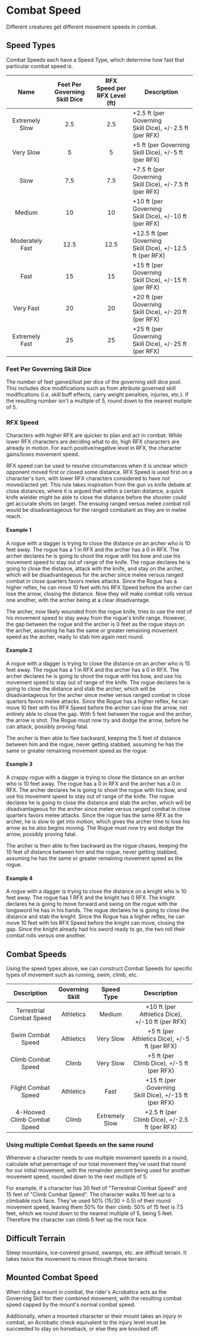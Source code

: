 # Combat Speed

Different creatures get different movement speeds in combat.

## Speed Types

Combat Speeds each have a Speed Type, which determine how fast that particular combat speed is.

|      Name      | Feet Per Governing Skill Dice | RFX Speed per RFX Level (ft) | Description                                                |
| :-------------: | :---------------------------: | :--------------------------: | ---------------------------------------------------------- |
| Extremely Slow |              2.5              |             2.5             | +2.5 ft (per Governing Skill Dice), +/-2.5 ft (per RFX)   |
|    Very Slow    |               5               |              5              | +5 ft (per Governing Skill Dice), +/-5 ft (per RFX)       |
|      Slow      |              7.5              |             7.5             | +7.5 ft (per Governing Skill Dice), +/-7.5 ft (per RFX)   |
|     Medium     |              10              |              10              | +10 ft (per Governing Skill Dice), +/-10 ft (per RFX)     |
| Moderately Fast |             12.5             |             12.5             | +12.5 ft (per Governing Skill Dice), +/-12.5 ft (per RFX) |
|      Fast      |              15              |              15              | +15 ft (per Governing Skill Dice), +/-15 ft (per RFX)     |
|    Very Fast    |              20              |              20              | +20 ft (per Governing Skill Dice), +/-20 ft (per RFX)    |
| Extremely Fast |              25              |              25              | +25 ft (per Governing Skill Dice), +/-25 ft (per RFX)     |

### Feet Per Governing Skill Dice

The number of feet gained/lost per dice of the governing skill dice pool. This includes dice modifications such as from attribute governed skill modifications (i.e. skill buff effects, carry weight penalties, injuries, etc.). If the resulting number isn't a multiple of 5, round down to the nearest mutiple of 5.

### RFX Speed

Characters with higher RFX are quicker to plan and act in combat. While lower RFX characters are deciding what to do, high RFX characters are already in motion. For each positive/negative level in RFX, the character gains/loses movement speed.

RFX speed can be used to resolve circumstances when it is unclear which opponent moved first or closed some distance. RFX Speed is used first on a character's turn, with lower RFX characters considered to have not moved/acted yet. This rule takes inspiration from the gun vs knife debate at close distances, where it is argued that within a certain distance, a quick knife wielder might be able to close the distance before the shooter could get accurate shots on target. The ensuing ranged versus melee combat roll would be disadvantageous for the ranged combatant as they are in melee reach.

#### Example 1

A rogue with a dagger is trying to close the distance on an archer who is 10 feet away. The rogue has a 1 in RFX and the archer has a 0 in RFX. The archer declares he is going to shoot the rogue with his bow and use his movement speed to stay out of range of the knife. The rogue declares he is going to close the distance, attack with the knife, and stay on the archer, which will be disadvantageous for the archer since melee versus ranged combat in close quarters favors melee attacks. Since the Rogue has a higher reflex, he can move 10 feet with his RFX Speed before the archer can lose the arrow, closing the distance. Now they will make combat rolls versus one another, with the archer being at a clear disadvantage.

The archer, now likely wounded from the rogue knife, tries to use the rest of his movement speed to stay away from the rogue's knife range. However, the gap between the rogue and the archer is 0 feet as the rogue stays on the archer, assuming he has the same or greater remaining movement speed as the archer, ready to stab him again next round.

#### Example 2

A rogue with a dagger is trying to close the distance on an archer who is 15 feet away. The rogue has a 1 in RFX and the archer has a 0 in RFX. The archer declares he is going to shoot the rogue with his bow, and use his movement speed to stay out of range of the knife. The rogue declares he is going to close the distance and stab the archer, which will be disadvantageous for the archer since melee versus ranged combat in close quarters favors melee attacks. Since the Rogue has a higher reflex, he can move 10 feet with his RFX Speed before the archer can lose the arrow, not entirely able to close the gap. With 5 feet between the rogue and the archer, the arrow is shot. The Rogue must now try and dodge the arrow, before he can attack, possibly proving fatal.

The archer is then able to flee backward, keeping the 5 feet of distance between him and the rogue, never getting stabbed, assuming he has the same or greater remaining movement speed as the rogue.

#### Example 3

A crappy rogue with a dagger is trying to close the distance on an archer who is 10 feet away. The rogue has a 0 in RFX and the archer has a 0 in RFX. The archer declares he is going to shoot the rogue with his bow, and use his movement speed to stay out of range of the knife. The rogue declares he is going to close the distance and stab the archer, which will be disadvantageous for the archer since melee versus ranged combat in close quarters favors melee attacks. Since the rogue has the same RFX as the archer, he is slow to get into motion, which gives the archer time to lose his arrow as he also begins moving. The Rogue must now try and dodge the arrow, possibly proving fatal.

The archer is then able to flee backward as the rogue chases, keeping the 10 feet of distance between him and the rogue, never getting stabbed, assuming he has the same or greater remaining movement speed as the rogue.

#### Example 4

A rogue with a dagger is trying to close the distance on a knight who is 10 feet away. The rogue has 1 RFX and the knight has 0 RFX. The knight declares he is going to move forward and swing on the rogue with the longsword he has in his hands. The rogue declares he is going to close the distance and stab the knight. Since the Rogue has a higher reflex, he can move 10 feet with his RFX Speed before the knight can move, closing the gap. Since the knight already had his sword ready to go, the two roll their combat rolls versus one another.

## Combat Speeds

Using the speed types above, we can construct Combat Speeds for specific types of movement such as running, swim, climb, etc.

|         Description         | Governing Skill |   Speed Type   |                      Description                      |
| :-------------------------: | :-------------: | :------------: | :----------------------------------------------------: |
|  Terrestrial Combat Speed  |    Athletics    |     Medium     |    +10 ft (per Athletics Dice), +/-10 ft (per RFX)    |
|      Swim Combat Speed      |    Athletics    |   Very Slow   |     +5 ft (per Athletics Dice), +/-5 ft (per RFX)     |
|     Climb Combat Speed     |      Climb      |   Very Slow   |       +5 ft (per Climb Dice), +/-5 ft (per RFX)       |
|     Flight Combat Speed     |    Athletics    |      Fast      | +15 ft (per Governing Skill Dice), +/-15 ft (per RFX) |
| 4-Hooved Climb Combat Speed |      Climb      | Extremely Slow |     +2.5 ft (per Climb Dice), +/-2.5 ft (per RFX)     |

### Using multiple Combat Speeds on the same round

Whenever a character needs to use multiple movement speeds in a round, calculate what percentage of our total movement they've used that round for our initial movement, with the remainder percent being used for another movement speed, rounded down to the next multiple of 5.

For example, if a character has 30 feet of "Terrestrial Combat Speed" and 15 feet of "Climb Combat Speed". The character walks 15 feet up to a climbable rock face. They've used 50% (15/30 = 0.5) of their round movement speed, leaving them 50% for their climb. 50% of 15 feet is 7.5 feet, which we round down to the nearest multiple of 5, being 5 feet. Therefore the character can climb 5 feet up the rock face.

## Difficult Terrain

Steep mountains, ice-covered ground, swamps, etc. are difficult terrain. It takes twice the movement to move through these terrains.

## Mounted Combat Speed

When riding a mount in combat, the rider's Acrobatics acts as the Governing Skill for their combined movement, with the resulting combat speed capped by the mount's normal combat speed.

Additionally, when a mounted character or their mount takes an injury in combat, an Acrobatic check equivalent to the injury level must be succeeded to stay on horseback, or else they are knocked off.
